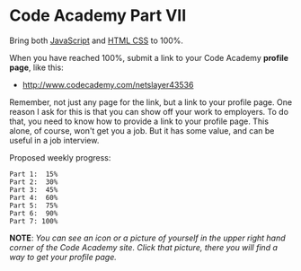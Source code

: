 # Code Academy Part VII

Bring both [JavaScript](http://www.codecademy.com/tracks/javascript)
and [HTML CSS](http://www.codecademy.com/tracks/web) to 100%.

When you have reached 100%, submit a link to your Code Academy **profile page**, like this:

- <http://www.codecademy.com/netslayer43536>

Remember, not just any page for the link, but a link to your profile page. One reason I ask for this is that you can show off your work to employers. To do that, you need to know how to provide a link to your profile page. This alone, of course, won't get you a job. But it has some value, and can be useful in a job interview.

Proposed weekly progress:

	Part 1:  15%
	Part 2:  30%
	Part 3:  45%
	Part 4:  60%
	Part 5:  75%
	Part 6:  90%
	Part 7: 100%

**NOTE**: _You can see an icon or a picture of yourself in the upper right hand corner of the Code Academy site. Click that picture, there you will find a way to get your profile page._
